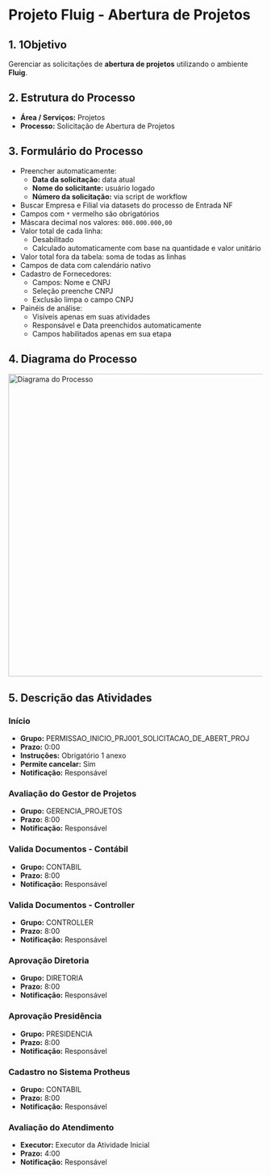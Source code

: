   <h1>Projeto Fluig - Abertura de Projetos</h1>

  <div class="section">
    <h2>1. 1Objetivo</h2>
    <p>Gerenciar as solicitações de <strong>abertura de projetos</strong> utilizando o ambiente <strong>Fluig</strong>.</p>
  </div>

  <div class="section">
    <h2>2. Estrutura do Processo</h2>
    <ul>
      <li><strong>Área / Serviços:</strong> Projetos</li>
      <li><strong>Processo:</strong> Solicitação de Abertura de Projetos</li>
    </ul>
  </div>

  <div class="section">
    <h2>3. Formulário do Processo</h2>
    <ul>
      <li>Preencher automaticamente:
        <ul>
          <li><strong>Data da solicitação:</strong> data atual</li>
          <li><strong>Nome do solicitante:</strong> usuário logado</li>
          <li><strong>Número da solicitação:</strong> via script de workflow</li>
        </ul>
      </li>
      <li>Buscar Empresa e Filial via datasets do processo de Entrada NF</li>
      <li>Campos com <code>*</code> vermelho são obrigatórios</li>
      <li>Máscara decimal nos valores: <code>000.000.000,00</code></li>
      <li>Valor total de cada linha:
        <ul>
          <li>Desabilitado</li>
          <li>Calculado automaticamente com base na quantidade e valor unitário</li>
        </ul>
      </li>
      <li>Valor total fora da tabela: soma de todas as linhas</li>
      <li>Campos de data com calendário nativo</li>
      <li>Cadastro de Fornecedores:
        <ul>
          <li>Campos: Nome e CNPJ</li>
          <li>Seleção preenche CNPJ</li>
          <li>Exclusão limpa o campo CNPJ</li>
        </ul>
      </li>
      <li>Painéis de análise:
        <ul>
          <li>Visíveis apenas em suas atividades</li>
          <li>Responsável e Data preenchidos automaticamente</li>
          <li>Campos habilitados apenas em sua etapa</li>
        </ul>
      </li>
    </ul>
  </div>

  <div class="section">
    <h2>4. Diagrama do Processo</h2>
    <img src="Abertura de Projetos.png" alt="Diagrama do Processo" width="600" />
  </div>

  <div class="section">
    <h2>5. Descrição das Atividades</h2>
    <h3>Início</h3>
    <ul>
      <li><strong>Grupo:</strong> PERMISSAO_INICIO_PRJ001_SOLICITACAO_DE_ABERT_PROJ</li>
      <li><strong>Prazo:</strong> 0:00</li>
      <li><strong>Instruções:</strong> Obrigatório 1 anexo</li>
      <li><strong>Permite cancelar:</strong> Sim</li>
      <li><strong>Notificação:</strong> Responsável</li>
    </ul>
    <h3>Avaliação do Gestor de Projetos</h3>
    <ul>
      <li><strong>Grupo:</strong> GERENCIA_PROJETOS</li>
      <li><strong>Prazo:</strong> 8:00</li>
      <li><strong>Notificação:</strong> Responsável</li>
    </ul>
    <h3>Valida Documentos - Contábil</h3>
    <ul>
      <li><strong>Grupo:</strong> CONTABIL</li>
      <li><strong>Prazo:</strong> 8:00</li>
      <li><strong>Notificação:</strong> Responsável</li>
    </ul>
    <h3>Valida Documentos - Controller</h3>
    <ul>
      <li><strong>Grupo:</strong> CONTROLLER</li>
      <li><strong>Prazo:</strong> 8:00</li>
      <li><strong>Notificação:</strong> Responsável</li>
    </ul>
    <h3>Aprovação Diretoria</h3>
    <ul>
      <li><strong>Grupo:</strong> DIRETORIA</li>
      <li><strong>Prazo:</strong> 8:00</li>
      <li><strong>Notificação:</strong> Responsável</li>
    </ul>
    <h3>Aprovação Presidência</h3>
    <ul>
      <li><strong>Grupo:</strong> PRESIDENCIA</li>
      <li><strong>Prazo:</strong> 8:00</li>
      <li><strong>Notificação:</strong> Responsável</li>
    </ul>
    <h3>Cadastro no Sistema Protheus</h3>
    <ul>
      <li><strong>Grupo:</strong> CONTABIL</li>
      <li><strong>Prazo:</strong> 8:00</li>
      <li><strong>Notificação:</strong> Responsável</li>
    </ul>
    <h3>Avaliação do Atendimento</h3>
    <ul>
      <li><strong>Executor:</strong> Executor da Atividade Inicial</li>
      <li><strong>Prazo:</strong> 4:00</li>
      <li><strong>Notificação:</strong> Responsável</li>
    </ul>
  

